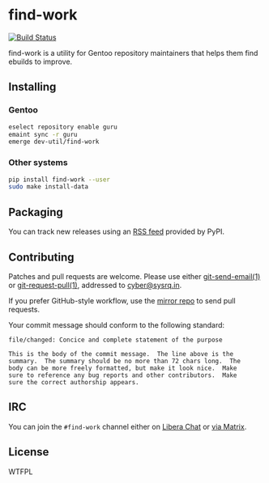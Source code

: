 <!-- SPDX-FileCopyrightText: 2024 Anna <cyber@sysrq.in> -->
<!-- SPDX-License-Identifier: CC0-1.0 -->

find-work
=========

[![Build Status](https://drone.tildegit.org/api/badges/CyberTaIlor/find-work/status.svg)](https://drone.tildegit.org/CyberTaIlor/find-work)

find-work is a utility for Gentoo repository maintainers that helps them find
ebuilds to improve.


Installing
----------

### Gentoo

```sh
eselect repository enable guru
emaint sync -r guru
emerge dev-util/find-work
```

### Other systems

```sh
pip install find-work --user
sudo make install-data
```


Packaging
---------

You can track new releases using an [RSS feed][rss] provided by PyPI.

[rss]: https://pypi.org/rss/project/find-work/releases.xml


Contributing
------------

Patches and pull requests are welcome. Please use either [git-send-email(1)][1]
or [git-request-pull(1)][2], addressed to <cyber@sysrq.in>.

If you prefer GitHub-style workflow, use the [mirror repo][gh] to send pull
requests.

Your commit message should conform to the following standard:

```
file/changed: Concice and complete statement of the purpose

This is the body of the commit message.  The line above is the
summary.  The summary should be no more than 72 chars long.  The
body can be more freely formatted, but make it look nice.  Make
sure to reference any bug reports and other contributors.  Make
sure the correct authorship appears.
```

[1]: https://git-send-email.io/
[2]: https://git-scm.com/docs/git-request-pull
[gh]: http://github.com/cybertailor/find-work


IRC
---

You can join the `#find-work` channel either on [Libera Chat][libera] or
[via Matrix][matrix].

[libera]: https://libera.chat/
[matrix]: https://matrix.to/#/#find-work:sysrq.in


License
-------

WTFPL
